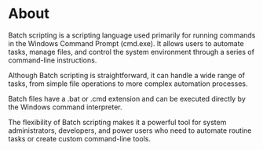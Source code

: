 # About

Batch scripting is a scripting language used primarily for running commands in the Windows Command Prompt (cmd.exe). 
It allows users to automate tasks, manage files, and control the system environment through a series of command-line 
instructions.

Although Batch scripting is straightforward, it can handle a wide range of tasks, from simple file operations to 
more complex automation processes.

Batch files have a .bat or .cmd extension and can be executed directly by the Windows command interpreter.

The flexibility of Batch scripting makes it a powerful tool for system administrators, developers, and power users 
who need to automate routine tasks or create custom command-line tools.
